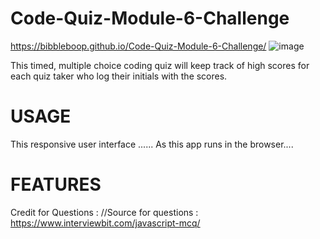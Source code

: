 # Code-Quiz-Module-6-Challenge
https://bibbleboop.github.io/Code-Quiz-Module-6-Challenge/
![image](https://user-images.githubusercontent.com/88599112/229255715-237c6c97-347f-4ada-b742-4ad09f61e0f6.png)

This timed, multiple choice coding quiz will keep track of high scores for each quiz taker who log their initials with the scores. 

# USAGE 
This responsive user interface ......   As this app runs in the browser....

# FEATURES


Credit for Questions : //Source for questions : https://www.interviewbit.com/javascript-mcq/



